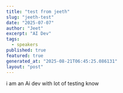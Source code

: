 ```yaml
---
title: "test from jeeth"
slug: "jeeth-test"
date: "2025-07-07"
author: "Jeet"
excerpt: "AI Dev"
tags:
  - speakers
published: true
featured: true
generated_at: "2025-08-21T06:45:25.086131"
layout: "post"
---
```


i am an Ai dev with lot of testing know